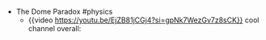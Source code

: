 - The Dome Paradox #physics
	- {{video https://youtu.be/EjZB81jCGj4?si=gpNk7WezGv7z8sCK}}
	   cool channel overall: